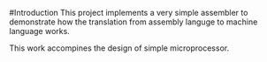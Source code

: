 #Introduction
This project implements a very simple assembler to demonstrate how the 
translation from assembly languge to machine language works.

This work accompines the design of simple microprocessor.
